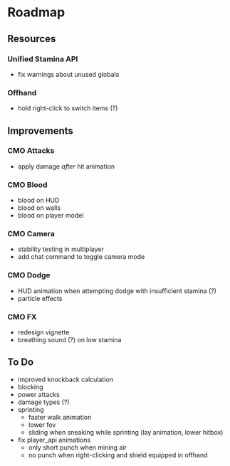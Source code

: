 # Roadmap

## Resources

### Unified Stamina API
- fix warnings about unused globals

### Offhand
- hold right-click to switch items (?)

## Improvements

### CMO Attacks
- apply damage *after* hit animation

### CMO Blood
- blood on HUD
- blood on walls
- blood on player model

### CMO Camera
- stability testing in multiplayer
- add chat command to toggle camera mode

### CMO Dodge
- HUD animation when attempting dodge with insufficient stamina (?)
- particle effects

### CMO FX
- redesign vignette
- breathing sound (?) on low stamina

## To Do
- improved knockback calculation
- blocking
- power attacks
- damage types (?)
- sprinting
  - faster walk animation
  - lower fov
  - sliding when sneaking while sprinting (lay animation, lower hitbox)
- fix player_api animations
  - only short punch when mining air
  - no punch when right-clicking and shield equipped in offhand